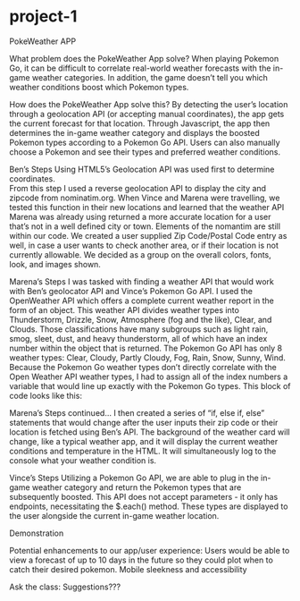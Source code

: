 # project-1

PokeWeather APP

What problem does the PokeWeather App solve?
When playing Pokemon Go, it can be difficult to correlate real-world weather forecasts with the in-game weather categories. 
In addition, the game doesn’t tell you which weather conditions boost which Pokemon types.


How does the PokeWeather App solve this?
By detecting the user’s location through a geolocation API (or accepting manual coordinates), the app gets the current forecast for that location.
Through Javascript, the app then determines the in-game weather category and displays the boosted Pokemon types according to a Pokemon Go API.
Users can also manually choose a Pokemon and see their types and preferred weather conditions.

Ben’s Steps
Using HTML5’s Geolocation API was used first to determine coordinates.  
From this step I used a reverse geolocation API to display the city and zipcode from nominatim.org.
When Vince and Marena were travelling, we tested this function in their new locations and learned that the weather API Marena was already using returned a more accurate location for a user that’s not in a well defined city or town. 
Elements of the nomantim are still within our code.  We created a user supplied Zip Code/Postal Code entry as well, in case a user wants to check another area, or if their location is not currently allowable.
We decided as a group on the overall colors, fonts, look, and images shown. 

Marena’s Steps
I was tasked with finding a weather API that would work with Ben’s geolocator API and Vince’s Pokemon Go API. I used the OpenWeather API which offers a complete current weather report in the form of an object. This weather API divides weather types into Thunderstorm, Drizzle, Snow, Atmosphere (fog and the like), Clear, and Clouds. Those classifications have many subgroups such as light rain, smog, sleet, dust, and heavy thunderstorm, all of which have an index number within the object that is returned. The Pokemon Go API has only 8 weather types: Clear, Cloudy, Partly Cloudy, Fog, Rain, Snow, Sunny, Wind. Because the Pokemon Go weather types don’t directly correlate with the Open Weather API weather types, I had to assign all of the index numbers a variable that would line up exactly with the Pokemon Go types. This block of code looks like this: 

Marena’s Steps continued...
I then created a series of “if, else if, else” statements that would change after the user inputs their zip code or their location is fetched using Ben’s API. The background of the weather card will change, like a typical weather app, and it will display the current weather conditions and temperature in the HTML. It will simultaneously log to the console what your weather condition is. 

Vince’s Steps
Utilizing a Pokemon Go API, we are able to plug in the in-game weather category and return the Pokemon types that are subsequently boosted.
This API does not accept parameters - it only has endpoints, necessitating the $.each() method.
These types are displayed to the user alongside the current in-game weather location.


Demonstration

Potential enhancements to our app/user experience:
Users would be able to view a forecast of up to 10 days in the future so they could plot when to catch their desired pokemon.
Mobile sleekness and accessibility



Ask the class: Suggestions???
